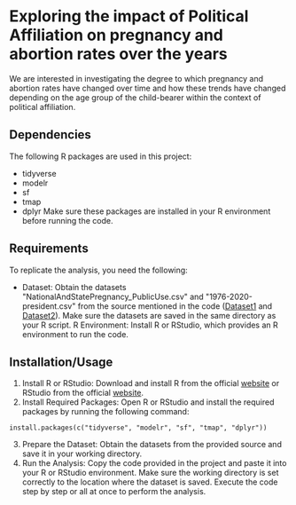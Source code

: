 # Exploring the impact of Political Affiliation on pregnancy and abortion rates over the years

We are interested in investigating the degree to which pregnancy and abortion rates have changed over time and how these trends have changed depending on the age group of the child-bearer within the context of political affiliation.

## Dependencies
The following R packages are used in this project:
* tidyverse
* modelr
* sf
* tmap
* dplyr
Make sure these packages are installed in your R environment before running the code.

## Requirements
To replicate the analysis, you need the following:
* Dataset: Obtain the datasets "NationalAndStatePregnancy_PublicUse.csv" and "1976-2020-president.csv" from the source mentioned in the code ([Dataset1](https://osf.io/td7mk) and [Dataset2](https://dataverse.harvard.edu/dataset.xhtml?persistentId=doi:10.7910/DVN/42MVDX)). Make sure the datasets are saved in the same directory as your R script.
R Environment: Install R or RStudio, which provides an R environment to run the code.

## Installation/Usage
1. Install R or RStudio: Download and install R from the official [website](https://www.r-project.org/) or RStudio from the official [website](https://www.rstudio.com/products/rstudio/download/).
2. Install Required Packages: Open R or RStudio and install the required packages by running the following command:
```
install.packages(c("tidyverse", "modelr", "sf", "tmap", "dplyr"))
```
3. Prepare the Dataset: Obtain the datasets from the provided source and save it in your working directory.
4. Run the Analysis: Copy the code provided in the project and paste it into your R or RStudio environment. Make sure the working directory is set correctly to the location where the dataset is saved. Execute the code step by step or all at once to perform the analysis.
